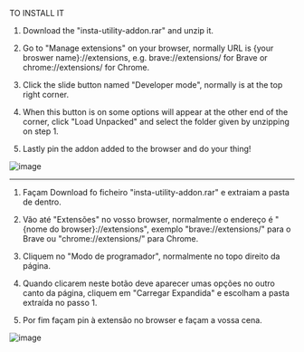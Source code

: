 TO INSTALL IT

1. Download the "insta-utility-addon.rar" and unzip it.

2. Go to "Manage extensions" on your browser, normally URL is {your broswer name}://extensions, e.g. brave://extensions/ for Brave or chrome://extensions/ for Chrome.

3. Click the slide button named "Developer mode", normally is at the top right corner.

4. When this button is on some options will appear at the other end of the corner, click "Load Unpacked" and select the folder given by unzipping on step 1.

5. Lastly pin the addon added to the browser and do your thing! 

![image](https://user-images.githubusercontent.com/92852413/200167649-7acec84c-dfe5-4df9-b463-1623b90b2c6f.png)


------------------------------------------------------------------------------------------------------------------------------------------------------------------------

1. Façam Download fo ficheiro "insta-utility-addon.rar" e extraiam a pasta de dentro.

2. Vão até "Extensões" no vosso browser, normalmente o endereço é "{nome do browser}://extensions", exemplo "brave://extensions/" para o Brave ou "chrome://extensions/" para Chrome.

3. Cliquem no "Modo de programador", normalmente no topo direito da página.

4. Quando clicarem neste botão deve aparecer umas opções no outro canto da página, cliquem em "Carregar Expandida" e escolham a pasta extraída no passo 1.

5. Por fim façam pin à extensão no browser e façam a vossa cena.

![image](https://user-images.githubusercontent.com/92852413/200167970-94d967b6-878b-4a82-a652-9cdecb801d61.png)

